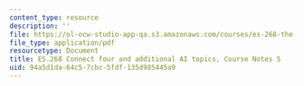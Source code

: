 ```yaml
---
content_type: resource
description: ''
file: https://ol-ocw-studio-app-qa.s3.amazonaws.com/courses/es-268-the-mathematics-in-toys-and-games-spring-2010/94a5d1da64c57cbc5fdf135d985445a9_MITES_268S10_Ses5_ConFour.pdf
file_type: application/pdf
resourcetype: Document
title: ES.268 Connect four and additional AI topics, Course Notes 5
uid: 94a5d1da-64c5-7cbc-5fdf-135d985445a9
---
```


